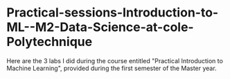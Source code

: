 # Practical-sessions-Introduction-to-ML--M2-Data-Science-at-cole-Polytechnique
Here are the 3 labs I did during the course entitled "Practical Introduction to Machine Learning", provided during the first semester of the Master year.
